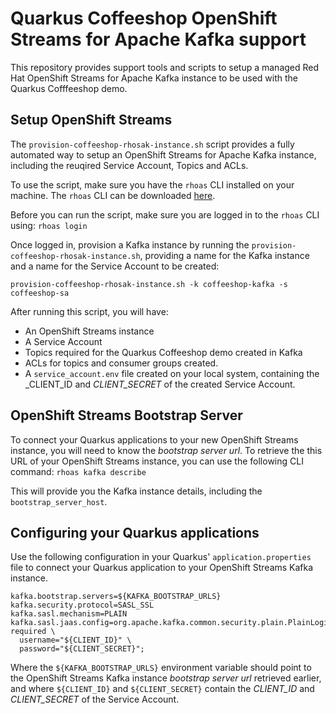 # Quarkus Coffeeshop OpenShift Streams for Apache Kafka support

This repository provides support tools and scripts to setup a managed Red Hat OpenShift Streams for Apache Kafka instance to be used with the Quarkus Cofffeeshop demo.

## Setup OpenShift Streams
The `provision-coffeeshop-rhosak-instance.sh` script provides a fully automated way to setup an OpenShift Streams for Apache Kafka instance, including the reuqired Service Account, Topics and ACLs.

To use the script, make sure you have the `rhoas` CLI installed on your machine. The `rhoas` CLI can be downloaded [here](https://github.com/redhat-developer/app-services-cli/releases).

Before you can run the script, make sure you are logged in to the `rhoas` CLI using: `rhoas login`

Once logged in, provision a Kafka instance by running the `provision-coffeeshop-rhosak-instance.sh`, providing a name for the Kafka instance and a name for the Service Account to be created:

```
provision-coffeeshop-rhosak-instance.sh -k coffeeshop-kafka -s coffeeshop-sa
```

After running this script, you will have:
* An OpenShift Streams instance
* A Service Account
* Topics required for the Quarkus Coffeeshop demo created in Kafka
* ACLs for topics and consumer groups created.
* A `service_account.env` file created on your local system, containing the _CLIENT_ID and _CLIENT_SECRET_ of the created Service Account.

## OpenShift Streams Bootstrap Server
To connect your Quarkus applications to your new OpenShift Streams instance, you will need to know the _bootstrap server url_. To retrieve the this URL of your OpenShift Streams instance, you can use the following CLI command: `rhoas kafka describe`

This will provide you the Kafka instance details, including the `bootstrap_server_host`.


## Configuring your Quarkus applications

Use the following configuration in your Quarkus' `application.properties` file to connect your Quarkus application to your OpenShift Streams Kafka instance.

```
kafka.bootstrap.servers=${KAFKA_BOOTSTRAP_URLS}
kafka.security.protocol=SASL_SSL
kafka.sasl.mechanism=PLAIN
kafka.sasl.jaas.config=org.apache.kafka.common.security.plain.PlainLoginModule required \
  username="${CLIENT_ID}" \
  password="${CLIENT_SECRET}";
```

Where the `${KAFKA_BOOTSTRAP_URLS}` environment variable should point to the OpenShift Streams Kafka instance _bootstrap server url_ retrieved earlier, and where `${CLIENT_ID}` and `${CLIENT_SECRET}` contain the _CLIENT_ID_ and _CLIENT_SECRET_ of the Service Account.
